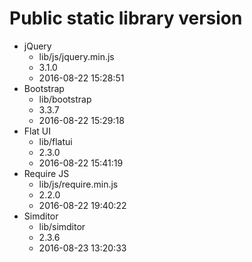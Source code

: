 # Public static library version
- jQuery
    - lib/js/jquery.min.js
    - 3.1.0
    - 2016-08-22 15:28:51
- Bootstrap
    - lib/bootstrap
    - 3.3.7
    - 2016-08-22 15:29:18
- Flat UI
    - lib/flatui
    - 2.3.0
    - 2016-08-22 15:41:19
- Require JS
    - lib/js/require.min.js
    - 2.2.0
    - 2016-08-22 19:40:22
- Simditor
	- lib/simditor
	- 2.3.6
	- 2016-08-23 13:20:33
